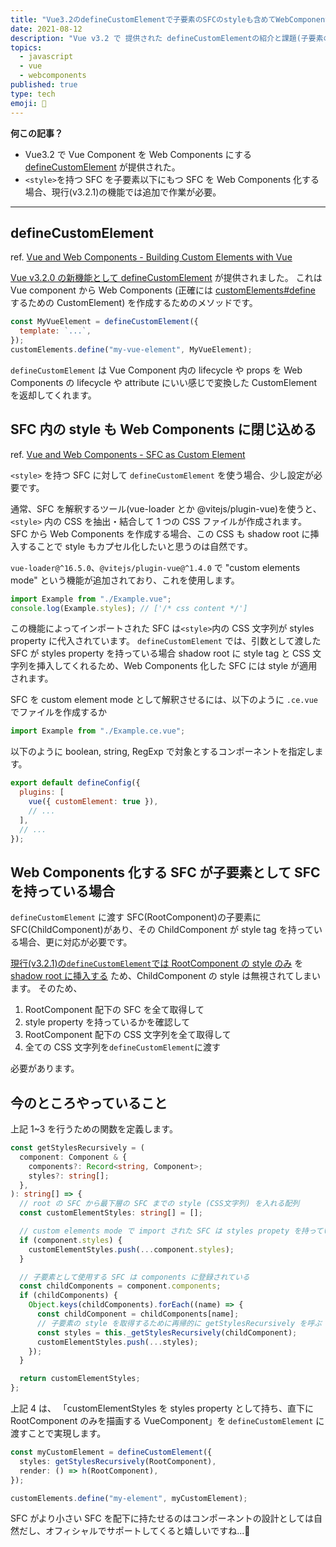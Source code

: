 ```yaml
---
title: "Vue3.2のdefineCustomElementで子要素のSFCのstyleも含めてWebComponents化する"
date: 2021-08-12
description: "Vue v3.2 で 提供された defineCustomElementの紹介と課題(子要素のSFCのstyleが適用されない)に対する私の解決策を紹介します。"
topics:
  - javascript
  - vue
  - webcomponents
published: true
type: tech
emoji: 👶
---
```


**何この記事？**

- Vue3.2 で Vue Component を Web Components にする [defineCustomElement](https://v3.ja.vuejs.org/api/global-api.html#definecustomelement) が提供された。
- `<style>`を持つ SFC を子要素以下にもつ SFC を Web Components 化する場合、現行(v3.2.1)の機能では追加で作業が必要。

---

## defineCustomElement

ref. [Vue and Web Components - Building Custom Elements with Vue](https://v3.vuejs.org/guide/web-components.html#building-custom-elements-with-vue)

[Vue v3.2.0 の新機能として defineCustomElement](https://github.com/vuejs/vue-next/blob/master/CHANGELOG.md#custom-elements) が提供されました。
これは Vue component から Web Components (正確には [customElements#define](https://developer.mozilla.org/ja/docs/Web/API/CustomElementRegistry/define) するための CustomElement) を作成するためのメソッドです。

```js
const MyVueElement = defineCustomElement({
  template: `...`,
});
customElements.define("my-vue-element", MyVueElement);
```

`defineCustomElement` は Vue Component 内の lifecycle や props を Web Components の lifecycle や attribute にいい感じで変換した CustomElement を返却してくれます。

## SFC 内の style も Web Components に閉じ込める

ref. [Vue and Web Components - SFC as Custom Element](https://v3.vuejs.org/guide/web-components.html#sfc-as-custom-element)

`<style>` を持つ SFC に対して `defineCustomElement` を使う場合、少し設定が必要です。

通常、SFC を解釈するツール(vue-loader とか @vitejs/plugin-vue)を使うと、 `<style>` 内の CSS を抽出・結合して 1 つの CSS ファイルが作成されます。
SFC から Web Components を作成する場合、この CSS も shadow root に挿入することで style もカプセル化したいと思うのは自然です。

`vue-loader@^16.5.0`、`@vitejs/plugin-vue@^1.4.0` で "custom elements mode" という機能が追加されており、これを使用します。

```js
import Example from "./Example.vue";
console.log(Example.styles); // ['/* css content */']
```

この機能によってインポートされた SFC は`<style>`内の CSS 文字列が styles property に代入されています。
`defineCustomElement` では、引数として渡した SFC が styles property を持っている場合 shadow root に style tag と CSS 文字列を挿入してくれるため、Web Components 化した SFC には style が適用されます。

SFC を custom element mode として解釈させるには、以下のように `.ce.vue` でファイルを作成するか

```js
import Example from "./Example.ce.vue";
```

以下のように boolean, string, RegExp で対象とするコンポーネントを指定します。

```js
export default defineConfig({
  plugins: [
    vue({ customElement: true }),
    // ...
  ],
  // ...
});
```

## Web Components 化する SFC が子要素として SFC を持っている場合

`defineCustomElement` に渡す SFC(RootComponent)の子要素に SFC(ChildComponent)があり、その ChildComponent が style tag を持っている場合、更に対応が必要です。

[現行(v3.2.1)の`defineCustomElement`では RootComponent の style のみ](https://github.com/vuejs/vue-next/blob/v3.2.1/packages/runtime-dom/src/apiCustomElement.ts#L224) を [shadow root に挿入する](https://github.com/vuejs/vue-next/blob/v3.2.1/packages/runtime-dom/src/apiCustomElement.ts#L237) ため、ChildComponent の style は無視されてしまいます。
そのため、

1. RootComponent 配下の SFC を全て取得して
2. style property を持っているかを確認して
3. RootComponent 配下の CSS 文字列を全て取得して
4. 全ての CSS 文字列を`defineCustomElement`に渡す

必要があります。

## 今のところやっていること

上記 1~3 を行うための関数を定義します。

```ts
const getStylesRecursively = (
  component: Component & {
    components?: Record<string, Component>;
    styles?: string[];
  },
): string[] => {
  // root の SFC から最下層の SFC までの style (CSS文字列) を入れる配列
  const customElementStyles: string[] = [];

  // custom elements mode で import された SFC は styles propety を持っている
  if (component.styles) {
    customElementStyles.push(...component.styles);
  }

  // 子要素として使用する SFC は components に登録されている
  const childComponents = component.components;
  if (childComponents) {
    Object.keys(childComponents).forEach((name) => {
      const childComponent = childComponents[name];
      // 子要素の style を取得するために再帰的に getStylesRecursively を呼ぶ
      const styles = this._getStylesRecursively(childComponent);
      customElementStyles.push(...styles);
    });
  }

  return customElementStyles;
};
```

上記 4 は、 「customElementStyles を styles property として持ち、直下に RootComponent のみを描画する VueComponent」を `defineCustomElement` に渡すことで実現します。

```ts
const myCustomElement = defineCustomElement({
  styles: getStylesRecursively(RootComponent),
  render: () => h(RootComponent),
});

customElements.define("my-element", myCustomElement);
```

SFC がより小さい SFC を配下に持たせるのはコンポーネントの設計としては自然だし、オフィシャルでサポートしてくると嬉しいですね...🤔
